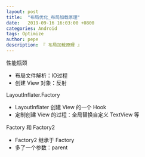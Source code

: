 ```yaml
---
layout: post
title:  "布局优化_布局加载原理"
date:   2019-09-16 16:03:00 +0800
categories: Android
tags: Optimize
author: pepe
description: 『 布局加载原理 』
---
```


性能瓶颈

* 布局文件解析：IO过程
* 创建 View 对象：反射

LayoutInflater.Factory

* LayoutInflater 创建 View 的一个 Hook
* 定制创建 View 的过程：全局替换自定义 TextView 等

Factory 和 Factory2

* Factory2 继承于 Factory
* 多了一个参数：parent









































